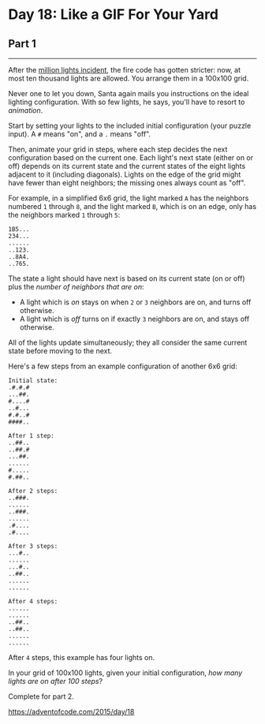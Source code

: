 # Day 18: Like a GIF For Your Yard
## Part 1
----------------------------------------

After the [million lights incident](6), the fire code has gotten stricter: now, at most ten thousand lights are allowed. You arrange them in a 100x100 grid.


Never one to let you down, Santa again mails you instructions on the ideal lighting configuration. With so few lights, he says, you'll have to resort to *animation*.


Start by setting your lights to the included initial configuration (your puzzle input). A `#` means "on", and a `.` means "off".


Then, animate your grid in steps, where each step decides the next configuration based on the current one. Each light's next state (either on or off) depends on its current state and the current states of the eight lights adjacent to it (including diagonals). Lights on the edge of the grid might have fewer than eight neighbors; the missing ones always count as "off".


For example, in a simplified 6x6 grid, the light marked `A` has the neighbors numbered `1` through `8`, and the light marked `B`, which is on an edge, only has the neighbors marked `1` through `5`:



```
1B5...
234...
......
..123.
..8A4.
..765.

```

The state a light should have next is based on its current state (on or off) plus the *number of neighbors that are on*:


* A light which is *on* stays on when `2` or `3` neighbors are on, and turns off otherwise.
* A light which is *off* turns on if exactly `3` neighbors are on, and stays off otherwise.


All of the lights update simultaneously; they all consider the same current state before moving to the next.


Here's a few steps from an example configuration of another 6x6 grid:



```
Initial state:
.#.#.#
...##.
#....#
..#...
#.#..#
####..

After 1 step:
..##..
..##.#
...##.
......
#.....
#.##..

After 2 steps:
..###.
......
..###.
......
.#....
.#....

After 3 steps:
...#..
......
...#..
..##..
......
......

After 4 steps:
......
......
..##..
..##..
......
......

```

After `4` steps, this example has four lights on.


In your grid of 100x100 lights, given your initial configuration, *how many lights are on after 100 steps*?




Complete for part 2.

https://adventofcode.com/2015/day/18

